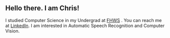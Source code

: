 ## Hello there. I am Chris!
I studied Computer Science in my Undergrad at [FHWS](https://www.fhws.de/en/) .  You can reach me at [LinkedIn](https://www.linkedin.com/in/christian-niekler/).
I am interested in Automatic Speech Recognition and Computer Vision.

